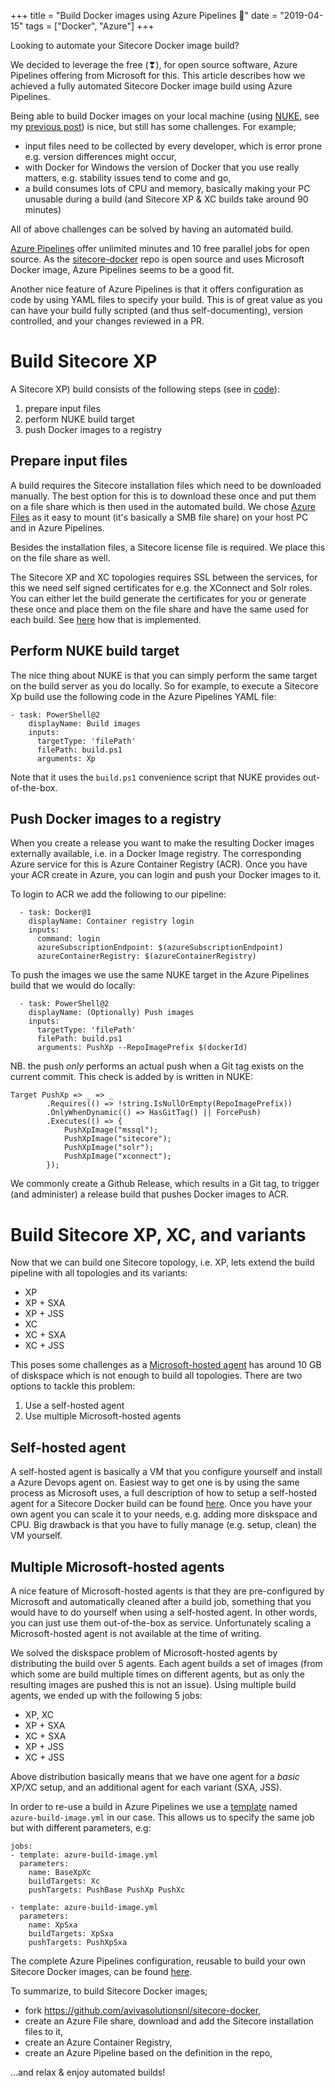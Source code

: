 +++
title = "Build Docker images using Azure Pipelines 🚀"
date = "2019-04-15"
tags = ["Docker", "Azure"]
+++

Looking to automate your Sitecore Docker image build? 

We decided to leverage the free (❣), for open source software, Azure Pipelines offering from Microsoft for this. This article describes how we achieved a fully automated Sitecore Docker image build using Azure Pipelines.
<!--more-->

Being able to build Docker images on your local machine (using [NUKE](http://www.nuke.build), see my [previous post](../build_using_nuke)) is nice, but still has some challenges. For example;

-  input files need to be collected by every developer, which is error prone e.g. version differences might occur,
- with Docker for Windows the version of Docker that you use really matters, e.g. stability issues tend to come and go,
- a build consumes lots of CPU and memory, basically making your PC unusable during a build (and Sitecore XP & XC builds take around 90 minutes)

All of above challenges can be solved by having an automated build.

[Azure Pipelines](https://azure.microsoft.com/en-us/services/devops/pipelines/) offer unlimited minutes and 10 free parallel jobs for open source. As the [sitecore-docker](https://github.com/avivasolutionsnl/sitecore-docker) repo is open source and uses Microsoft Docker image, Azure Pipelines seems to be a good fit. 

Another nice feature of Azure Pipelines is that it offers configuration as code by using YAML files to specify your build. This is of great value as you can have your build fully scripted (and thus self-documenting), version controlled, and your changes reviewed in a PR.


# Build Sitecore XP
A Sitecore XP) build consists of the following steps (see in [code](https://github.com/avivasolutionsnl/sitecore-docker/blob/master/azure-build-image.yml)):

1. prepare input files
1. perform NUKE build target
1. push Docker images to a registry

## Prepare input files
A build requires the Sitecore installation files which need to be downloaded manually. The best option for this is to download these once and put them on a file share which is then used in the automated build. We chose [Azure Files](https://docs.microsoft.com/en-us/azure/storage/files/storage-files-introduction) as it easy to mount (it's basically a SMB file share) on your host PC and in Azure Pipelines.

Besides the installation files, a Sitecore license file is required. We place this on the file share as well.

The Sitecore XP and XC topologies requires SSL between the services, for this we need self signed certificates for e.g. the XConnect and Solr roles. You can either let the build generate the certificates for you or generate these once and place them on the file share and have the same used for each build. See [here](https://github.com/avivasolutionsnl/sitecore-docker/blob/601f158cdbc69622b4c11ae5125ab19cdfdf4326/azure-build-image.yml#L46) how that is implemented.

## Perform NUKE build target
The nice thing about NUKE is that you can simply perform the same target on the build server as you do locally. So for example, to execute a Sitecore Xp build use the following code in the Azure Pipelines YAML file:
```
- task: PowerShell@2
    displayName: Build images
    inputs:
      targetType: 'filePath'
      filePath: build.ps1
      arguments: Xp
```
Note that it uses the `build.ps1` convenience script that NUKE provides out-of-the-box.

## Push Docker images to a registry
When you create a release you want to make the resulting Docker images externally available, i.e. in a Docker Image registry. The corresponding Azure service for this is Azure Container Registry (ACR). Once you have your ACR create in Azure, you can login and push your Docker images to it.

To login to ACR we add the following to our pipeline:
```
  - task: Docker@1
    displayName: Container registry login
    inputs:
      command: login
      azureSubscriptionEndpoint: $(azureSubscriptionEndpoint)
      azureContainerRegistry: $(azureContainerRegistry)
```

To push the images we use the same NUKE target in the Azure Pipelines build that we would do locally:
```
  - task: PowerShell@2
    displayName: (Optionally) Push images
    inputs:
      targetType: 'filePath'
      filePath: build.ps1
      arguments: PushXp --RepoImagePrefix $(dockerId)
```

NB. the push *only* performs an actual push when a Git tag exists on the current commit. This check is added by  is written in NUKE:
```
Target PushXp => _ => _
        .Requires(() => !string.IsNullOrEmpty(RepoImagePrefix))
        .OnlyWhenDynamic(() => HasGitTag() || ForcePush)
        .Executes(() => {
            PushXpImage("mssql");
            PushXpImage("sitecore");
            PushXpImage("solr");
            PushXpImage("xconnect");
        });
```

We commonly create a Github Release, which results in a Git tag, to trigger (and administer) a release build that pushes Docker images to ACR.

# Build Sitecore XP, XC, and variants
Now that we can build one Sitecore topology, i.e. XP, lets extend the build pipeline with all topologies and its variants:

- XP
- XP + SXA
- XP + JSS
- XC
- XC + SXA
- XC + JSS

This poses some challenges as a [Microsoft-hosted agent](https://docs.microsoft.com/en-us/azure/devops/pipelines/agents/hosted?view=azure-devops) has around 10 GB of diskspace which is not enough to build all topologies. There are two options to tackle this problem:

1. Use a self-hosted agent
1. Use multiple Microsoft-hosted agents

## Self-hosted agent
A self-hosted agent is basically a VM that you configure yourself and install a Azure Devops agent on. Easiest way to get one is by using the same process as Microsoft uses, a full description of how to setup a self-hosted agent for a Sitecore Docker build can be found [here](https://github.com/avivasolutionsnl/sitecore-docker/blob/master/SELF-HOSTED-AGENT.md). 
Once you have your own agent you can scale it to your needs, e.g. adding more diskspace and CPU.
Big drawback is that you have to fully manage (e.g. setup, clean) the VM yourself.

## Multiple Microsoft-hosted agents
A nice feature of Microsoft-hosted agents is that they are pre-configured by Microsoft and automatically cleaned after a build job, something that you would have to do yourself when using a self-hosted agent. In other words, you can just use them out-of-the-box as service. Unfortunately scaling a Microsoft-hosted agent is not available at the time of writing.

We solved the diskspace problem of Microsoft-hosted agents by distributing the build over 5 agents. Each agent builds a set of images (from which some are build multiple times on different agents, but as only the resulting images are pushed this is not an issue). Using multiple build agents, we ended up with the following 5 jobs:

- XP, XC
- XP + SXA
- XC + SXA
- XP + JSS
- XC + JSS

Above distribution basically means that we have one agent for a *basic* XP/XC setup, and an additional agent for each variant (SXA, JSS).

In order to re-use a build in Azure Pipelines we use a [template](https://docs.microsoft.com/en-us/azure/devops/pipelines/process/templates?view=azure-devops) named `azure-build-image.yml` in our case. This allows us to specify the same job but with different parameters, e.g:
```
jobs:
- template: azure-build-image.yml
  parameters:
    name: BaseXpXc
    buildTargets: Xc
    pushTargets: PushBase PushXp PushXc

- template: azure-build-image.yml
  parameters:
    name: XpSxa
    buildTargets: XpSxa
    pushTargets: PushXpSxa
```

The complete Azure Pipelines configuration, reusable to build your own Sitecore Docker images, can be found [here](https://github.com/avivasolutionsnl/sitecore-docker/blob/master/azure-pipelines.yml).

To summarize, to build Sitecore Docker images;

- fork https://github.com/avivasolutionsnl/sitecore-docker,
- create an Azure File share, download and add the Sitecore installation files to it,
- create an Azure Container Registry,
- create an Azure Pipeline based on the definition in the repo,

...and relax & enjoy automated builds!